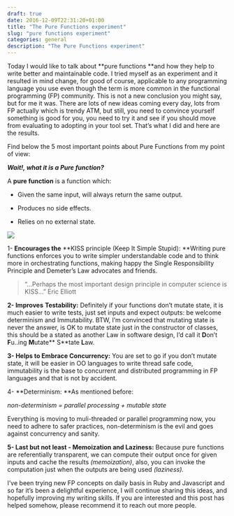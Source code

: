 ```yaml
--- 
draft: true
date: 2016-12-09T22:31:20+01:00
title: "The Pure Functions experiment"
slug: "pure functions experiment" 
categories: general
description: "The Pure Functions experiment"
---
```


Today I would like to talk about **pure functions **and how they help to write better and maintainable code. I tried myself as an experiment and it resulted in mind change, for good of course, applicable to any programming language you use even though the term is more common in the functional programming (FP) community. This is not a new conclusion you might say, but for me it was. There are lots of new ideas coming every day, lots from FP actually which is trendy ATM, but still, you need to convince yourself something is good for you, you need to try it and see if you should move from evaluating to adopting in your tool set. That’s what I did and here are the results.

Find below the 5 most important points about Pure Functions from my point of view:

***Wait!, what it is a Pure function?***

A **pure function** is a function which:

* Given the same input, will always return the same output.

* Produces no side effects.

* Relies on no external state.

![](https://cdn-images-1.medium.com/max/2000/1*SdgTBtI8D4w1lVktgzA9qA.png)

1- **Encourages the** **KISS principle (Keep It Simple Stupid): **Writing pure functions enforces you to write simpler understandable code and to think more in orchestrating functions, making happy the Single Responsibility Principle and Demeter’s Law advocates and friends.
> “…Perhaps the most important design principle in computer science is KISS…” Eric Elliott

**2- Improves** **Testability:** Definitely if your functions don’t mutate state, it is much easier to write tests, just set inputs and expect outputs: be welcome determinism and Immutability. BTW, I’m convinced that mutating state is never the answer, is OK to mutate state just in the constructor of classes, this should be a stated as another Law in software design, I’d call it **D**on’t **F**u..ing **M**utate** S**tate **L**aw.

**3- Helps to Embrace Concurrency:** You are set to go if you don’t mutate state, it will be easier in OO languages to write thread safe code, immutability is the base to concurrent and distributed programming in FP languages and that is not by accident.

4- **Determinism: **As mentioned before:

*non-determinism = parallel processing + mutable state*

Everything is moving to muli-threaded or parallel programming now, you need to adhere to safer practices, non-determinism is the evil and goes against concurrency and sanity.

**5- Last but not least - Memoization and Laziness:** Because pure functions are referentially transparent, we can compute their output once for given inputs and cache the results *(memoization)*, also, you can invoke the computation just when the outputs are being used *(laziness).*

I’ve been trying new FP concepts on daily basis in Ruby and Javascript and so far it’s been a delightful experience, I will continue sharing this ideas, and hopefully improving my writing skills. If you are interested and this post has helped somehow, please recommend it to reach out more people.
